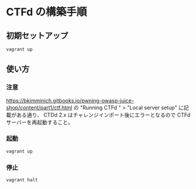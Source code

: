 # CTFd の構築手順

## 初期セットアップ

```bash
vagrant up
```

## 使い方

### 注意

<https://bkimminich.gitbooks.io/pwning-owasp-juice-shop/content/part1/ctf.html> の "Running CTFd
" > "Local server setup" に記載がある通り、 CTDd 2.x はチャレンジインポート後にエラーとなるので CTFd サーバーを再起動すること。

### 起動

```bash
vagrant up
```

### 停止

```bash
vagrant halt
```
